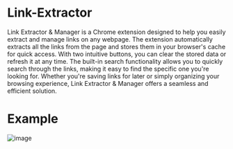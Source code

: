 # Link-Extractor

Link Extractor & Manager is a Chrome extension designed to help you easily extract and manage links on any webpage. The extension automatically extracts all the links from the page and stores them in your browser's cache for quick access. With two intuitive buttons, you can clear the stored data or refresh it at any time. The built-in search functionality allows you to quickly search through the links, making it easy to find the specific one you're looking for. Whether you're saving links for later or simply organizing your browsing experience, Link Extractor & Manager offers a seamless and efficient solution.

# Example
![image](https://github.com/user-attachments/assets/b52963a3-5620-4802-a884-7e1e9d3eba26)
